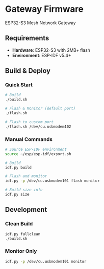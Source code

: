 # Gateway Firmware

ESP32-S3 Mesh Network Gateway

## Requirements

- **Hardware**: ESP32-S3 with 2MB+ flash
- **Environment**: ESP-IDF v5.4+

## Build & Deploy

### Quick Start
```bash
# Build
./build.sh

# Flash & Monitor (default port)
./flash.sh

# Flash to custom port
./flash.sh /dev/cu.usbmodem102
```

### Manual Commands
```bash
# Source ESP-IDF environment
source ~/esp/esp-idf/export.sh

# Build
idf.py build

# Flash and monitor
idf.py -p /dev/cu.usbmodem101 flash monitor

# Build size info
idf.py size
```

## Development

### Clean Build
```bash
idf.py fullclean
./build.sh
```

### Monitor Only
```bash
idf.py -p /dev/cu.usbmodem101 monitor
```
